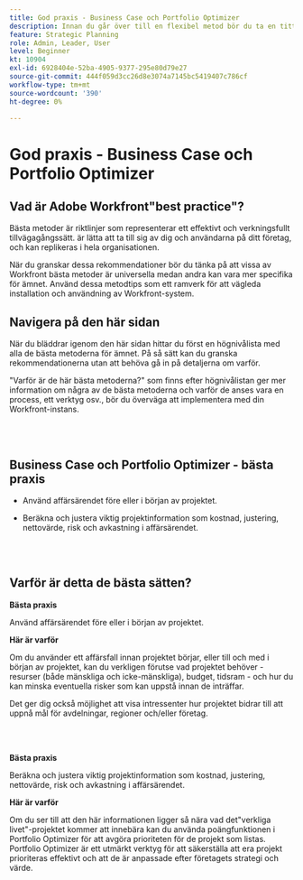 ```yaml
---
title: God praxis - Business Case och Portfolio Optimizer
description: Innan du går över till en flexibel metod bör du ta en titt på några råd och frågor att ställa.
feature: Strategic Planning
role: Admin, Leader, User
level: Beginner
kt: 10904
exl-id: 6928404e-52ba-4905-9377-295e80d79e27
source-git-commit: 444f059d3cc26d8e3074a7145bc5419407c786cf
workflow-type: tm+mt
source-wordcount: '390'
ht-degree: 0%

---
```


# God praxis - Business Case och Portfolio Optimizer

## Vad är Adobe Workfront&quot;best practice&quot;?

Bästa metoder är riktlinjer som representerar ett effektivt och verkningsfullt tillvägagångssätt. är lätta att ta till sig av dig och användarna på ditt företag, och kan replikeras i hela organisationen.

När du granskar dessa rekommendationer bör du tänka på att vissa av Workfront bästa metoder är universella medan andra kan vara mer specifika för ämnet. Använd dessa metodtips som ett ramverk för att vägleda installation och användning av Workfront-system.

## Navigera på den här sidan

När du bläddrar igenom den här sidan hittar du först en högnivålista med alla de bästa metoderna för ämnet. På så sätt kan du granska rekommendationerna utan att behöva gå in på detaljerna om varför.

&quot;Varför är de här bästa metoderna?&quot; som finns efter högnivålistan ger mer information om några av de bästa metoderna och varför de anses vara en process, ett verktyg osv., bör du överväga att implementera med din Workfront-instans.

</br>
</br>

## Business Case och Portfolio Optimizer - bästa praxis

* Använd affärsärendet före eller i början av projektet.

* Beräkna och justera viktig projektinformation som kostnad, justering, nettovärde, risk och avkastning i affärsärendet.

</br>
</br>

## Varför är detta de bästa sätten?

**Bästa praxis**

Använd affärsärendet före eller i början av projektet.

**Här är varför**

Om du använder ett affärsfall innan projektet börjar, eller till och med i början av projektet, kan du verkligen förutse vad projektet behöver - resurser (både mänskliga och icke-mänskliga), budget, tidsram - och hur du kan minska eventuella risker som kan uppstå innan de inträffar.

Det ger dig också möjlighet att visa intressenter hur projektet bidrar till att uppnå mål för avdelningar, regioner och/eller företag.

</br>
</br>

**Bästa praxis**

Beräkna och justera viktig projektinformation som kostnad, justering, nettovärde, risk och avkastning i affärsärendet.

**Här är varför**

Om du ser till att den här informationen ligger så nära vad det&quot;verkliga livet&quot;-projektet kommer att innebära kan du använda poängfunktionen i Portfolio Optimizer för att avgöra prioriteten för de projekt som listas. Portfolio Optimizer är ett utmärkt verktyg för att säkerställa att era projekt prioriteras effektivt och att de är anpassade efter företagets strategi och värde.
